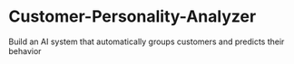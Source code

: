 # Customer-Personality-Analyzer
Build an AI system that automatically groups customers and predicts their behavior
